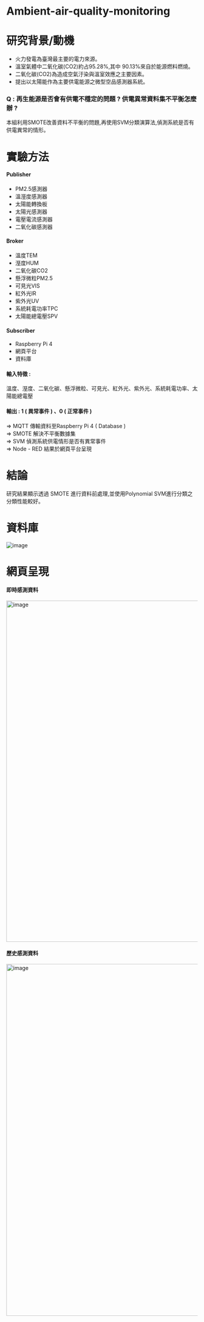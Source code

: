 # Ambient-air-quality-monitoring
# 研究背景/動機
- 火力發電為臺灣最主要的電力來源。  
- 溫室氣體中二氧化碳(CO2)約占95.28%,其中 90.13%來自於能源燃料燃燒。  
- 二氧化碳(CO2)為造成空氣汙染與溫室效應之主要因素。   
- 提出以太陽能作為主要供電能源之微型空品感測器系統。  

### Q : 再生能源是否會有供電不穩定的問題 ? 供電異常資料集不平衡怎麼辦 ?  
本組利用SMOTE改善資料不平衡的問題,再使用SVM分類演算法,偵測系統是否有供電異常的情形。


# 實驗方法
#### Publisher
- PM2.5感測器
- 溫溼度感測器
- 太陽能轉換板
- 太陽光感測器
- 電壓電流感測器
- 二氧化碳感測器

#### Broker
- 溫度TEM  
- 溼度HUM
- 二氧化碳CO2
- 懸浮微粒PM2.5  
- 可見光VIS
- 紅外光IR
- 紫外光UV
- 系統耗電功率TPC
- 太陽能總電壓SPV

#### Subscriber
- Raspberry Pi 4  
- 網頁平台  
- 資料庫

#### 輸入特徵 :  
溫度、溼度、二氧化碳、懸浮微粒、可見光、紅外光、紫外光、系統耗電功率、太陽能總電壓

#### 輸出 : 1 ( 異常事件 ) 、0 ( 正常事件 )
$\Rightarrow$ MQTT  傳輸資料至Raspberry Pi 4 ( Database )  
$\Rightarrow$ SMOTE  解決不平衡數據集  
$\Rightarrow$ SVM  偵測系統供電情形是否有異常事件  
$\Rightarrow$ Node - RED  結果於網頁平台呈現  

# 結論
研究結果顯示透過 SMOTE 進行資料前處理,並使用Polynomial SVM進行分類之分類性能較好。

# 資料庫
![image](https://github.com/110002013/Ambient-air-quality-monitoring/assets/93826901/c0af0f6d-fdd8-47da-bb86-c7d899761bfa)

# 網頁呈現
#### 即時感測資料
<img width="898" alt="image" src="https://github.com/110002013/Ambient-air-quality-monitoring/assets/93826901/9c5ea3cf-9823-49af-9a84-3cb536a3d1d9">

#### 歷史感測資料
<img width="926" alt="image" src="https://github.com/110002013/Ambient-air-quality-monitoring/assets/93826901/f4f23b6e-16e9-48b8-89e4-6ba5daf4043c">




